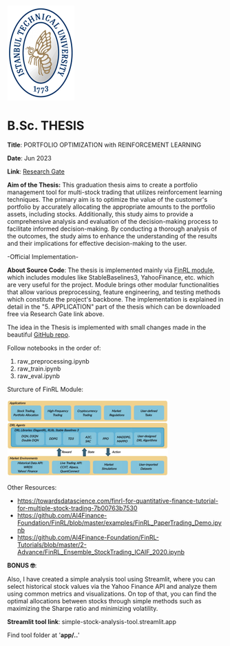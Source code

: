 ![Screenshot](itu_logo.png "ITU logo") 
# B.Sc. THESIS
**Title**: PORTFOLIO OPTIMIZATION with REINFORCEMENT LEARNING

**Date**: Jun 2023

**Link**: [Research Gate](https://www.researchgate.net/publication/374069161_PORTFOLIO_OPTIMIZATION_with_REINFORCEMENT_LEARNING)

**Aim of the Thesis:**
This graduation thesis aims to create a portfolio management tool for multi-stock trading that utilizes reinforcement learning techniques. The primary aim is to optimize the value of the customer's portfolio by accurately allocating the appropriate amounts to the portfolio assets, including stocks. Additionally, this study aims to provide a comprehensive analysis and evaluation of the decision-making process to facilitate informed decision-making. By conducting a thorough analysis of the outcomes, the study aims to enhance the understanding of the results and their implications for effective decision-making to the user.


-Official Implementation-

**About Source Code**:
The thesis is implemented mainly via [FinRL module](https://github.com/AI4Finance-Foundation/FinRL), which includes modules like StableBaselines3, YahooFinance, etc. which are very useful for the project. Module brings other modular functionalities that allow various preprocessing, feature engineering, and testing methods which constitute the project's backbone. The implementation is explained in detail in the "5. APPLICATION" part of the thesis which can be downloaded free via Research Gate link above.

The idea in the Thesis is implemented with small changes made in the beautiful [GitHub repo](https://github.com/changjulian17/DataSciencePortfolio/tree/main/Investment_Portfolio).

Follow notebooks in the order of:
1. raw_preprocessing.ipynb
2. raw_train.ipynb
3. raw_eval.ipynb

Sturcture of FinRL Module:

![Screenshot](finRL.png "FinRL Structure") 

Other Resources:
- https://towardsdatascience.com/finrl-for-quantitative-finance-tutorial-for-multiple-stock-trading-7b00763b7530
- https://github.com/AI4Finance-Foundation/FinRL/blob/master/examples/FinRL_PaperTrading_Demo.ipynb
- https://github.com/AI4Finance-Foundation/FinRL-Tutorials/blob/master/2-Advance/FinRL_Ensemble_StockTrading_ICAIF_2020.ipynb

**BONUS 🤓**:

Also, I have created a simple analysis tool using Streamlit, where you can select historical stock values via the Yahoo Finance API and analyze them using common metrics and visualizations. On top of that, you can find the optimal allocations between stocks through simple methods such as maximizing the Sharpe ratio and minimizing volatility.

**Streamlit tool link**: simple-stock-analysis-tool.streamlit.app

Find tool folder at '**app/..**'
